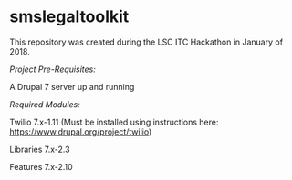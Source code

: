# smslegaltoolkit

This repository was created during the LSC ITC Hackathon in January of 2018.

*Project Pre-Requisites:*

A Drupal 7 server up and running

*Required Modules:*

Twilio 7.x-1.11 (Must be installed using instructions here: https://www.drupal.org/project/twilio)

Libraries 7.x-2.3

Features 7.x-2.10
